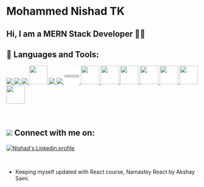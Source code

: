 # <strong>Mohammed Nishad TK</strong>

##  Hi, I am a MERN Stack Developer 👩‍💻

## 🚀 Languages and Tools:
<p align="left"> 
    <a href="https://developer.mozilla.org/en-US/docs/Web/JavaScript" target="_blank"> <img src="https://img.icons8.com/color/48/000000/javascript.png"/> </a> 
    <a href="https://www.w3.org/html/" target="_blank"> <img src="https://img.icons8.com/color/48/000000/html-5.png"/> </a> 
    <a href="https://www.w3schools.com/css/" target="_blank"> <img src="https://img.icons8.com/color/48/000000/css3.png"/> </a> 
  <a href="https://www.typescriptlang.org" target="_blank"> <img src="https://img.icons8.com/color/search/typescript"  width="48" height="48"/> </a>
   <a href="https://redux.js.org" target="_blank"> <img src="https://img.icons8.com/color/48/000000/redux.png"/> </a> 
    <a href="https://rsgm .js.org" target="_blank"> <img src="https://img.icons8.com/fluency/48/000000/node-js.png"/> </a>
    <a href="https://expressjs.com" target="_blank"> <img src="https://raw.githubusercontent.com/devicons/devicon/master/icons/express/express-original-wordmark.svg" alt="express" width="40" height="40"/> </a>
   <a href="https://www.mongodb.com/" target="_blank"> <img src="https://img.icons8.com/color/512/mongodb.png" width="48" height="48"/> </a> 
    <a href="https://getbootstrap.com" target="_blank"> <img src="https://img.icons8.com/color/48/000000/bootstrap.png" width="48" height="48"/> </a> 
  <a href="https://tailwind.com" target="_blank"> <img src="https://uxwing.com/wp-content/themes/uxwing/download/brands-and-social-media/tailwind-css-icon.png" width="48" height="48"/> </a> 
   <a href="https://firebase.com" target="_blank"> <img src="https://uxwing.com/wp-content/themes/uxwing/download/brands-and-social-media/google-firebase-icon.png" width="48" height="48"/> </a> 
   <a href="https://nginx.com" target="_blank"> <img src="https://uxwing.com/wp-content/themes/uxwing/download/brands-and-social-media/nginx-icon.png" width="48" height="48"/> </a> 
   <a href="https://postgresql.org" target="_blank"> <img src="https://uxwing.com/wp-content/themes/uxwing/download/brands-and-social-media/postgresql-icon.png" width="48" height="48"/> </a> 
   <a href="https://socket.io" target="_blank"> <img src="https://uxwing.com/wp-content/themes/uxwing/download/brands-and-social-media/socket-io-icon.png" width="48" height="48"/> </a> 
 
</p>
<br />

## <img src="https://media.giphy.com/media/iY8CRBdQXODJSCERIr/giphy.gif" width="30px"> Connect with me on:
<p align="left">
 
<a href="https://www.linkedin.com/in/nishadtk" target="blank"><img align="center" src="https://raw.githubusercontent.com/rahuldkjain/github-profile-readme-generator/master/src/images/icons/Social/linked-in-alt.svg" alt="Nishad's Linkedin profile" height="30" width="40" /></a>
</p>
<br/>

- Keeping myself updated with React course, Namastey React by Akshay Saini.
